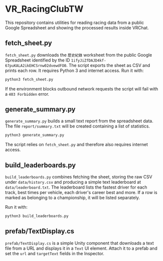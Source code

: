 # VR_RacingClubTW

This repository contains utilities for reading racing data from a public
Google Spreadsheet and showing the processed results inside VRChat.

## fetch_sheet.py

`fetch_sheet.py` downloads the `歷史紀錄` worksheet from the public Google
Spreadsheet identified by the ID `1ifyJiZfDAJD4kf-67puKALA2ikEHCSrnw02dvewdFO0`.
The script exports the sheet as CSV and prints each row. It requires Python 3 and
internet access. Run it with:

```bash
python3 fetch_sheet.py
```

If the environment blocks outbound network requests the script will fail with a
`403 Forbidden` error.

## generate_summary.py

`generate_summary.py` builds a small text report from the spreadsheet data.
The file `report/summary.txt` will be created containing a list of statistics.

```bash
python3 generate_summary.py
```

The script relies on `fetch_sheet.py` and therefore also requires internet
access.

## build_leaderboards.py

`build_leaderboards.py` combines fetching the sheet, storing the raw CSV under
`data/history.csv` and producing a simple text leaderboard at
`data/leaderboard.txt`. The leaderboard lists the fastest driver for each
track, best times per vehicle, each driver's career best and more. If a row is
marked as belonging to a championship, it will be listed separately.

Run it with:

```bash
python3 build_leaderboards.py
```

## prefab/TextDisplay.cs

`prefab/TextDisplay.cs` is a simple Unity component that downloads a text file
from a URL and displays it in a `Text` UI element. Attach it to a prefab and set
the `url` and `targetText` fields in the Inspector.
